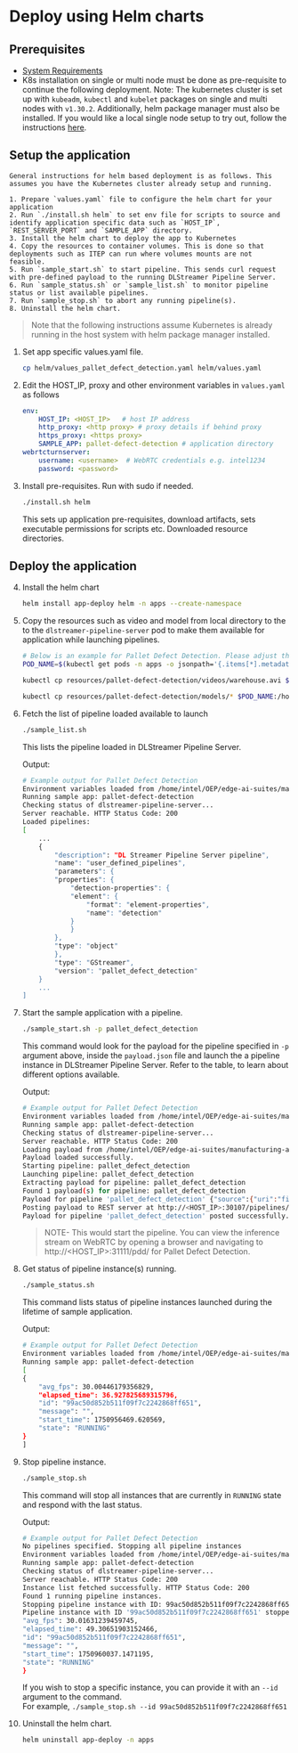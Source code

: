 # Deploy using Helm charts

## Prerequisites

- [System Requirements](system-requirements.md)
- K8s installation on single or multi node must be done as pre-requisite to continue the following deployment. Note: The kubernetes cluster is set up with `kubeadm`, `kubectl` and `kubelet` packages on single and multi nodes with `v1.30.2`. Additionally, helm package manager must also be installed. If you would like a local single node setup to try out, follow the instructions [here](how-to-setup-helm-locally.md).


## Setup the application
```
General instructions for helm based deployment is as follows. This assumes you have the Kubernetes cluster already setup and running.

1. Prepare `values.yaml` file to configure the helm chart for your application
2. Run `./install.sh helm` to set env file for scripts to source and identify application specific data such as `HOST_IP`, `REST_SERVER_PORT` and `SAMPLE_APP` directory.
3. Install the helm chart to deploy the app to Kubernetes
4. Copy the resources to container volumes. This is done so that deployments such as ITEP can run where volumes mounts are not feasible.
5. Run `sample_start.sh` to start pipeline. This sends curl request with pre-defined payload to the running DLStreamer Pipeline Server.
6. Run `sample_status.sh` or `sample_list.sh` to monitor pipeline status or list available pipelines.
7. Run `sample_stop.sh` to abort any running pipeline(s).
8. Uninstall the helm chart.
```

> Note that the following instructions assume Kubernetes is already running in the host system with helm package manager installed.
1. Set app specific values.yaml file.
    ```sh
    cp helm/values_pallet_defect_detection.yaml helm/values.yaml
    ```
2.  Edit the HOST_IP, proxy and other environment variables in `values.yaml` as follows
    ```yaml
    env:        
        HOST_IP: <HOST_IP>   # host IP address
        http_proxy: <http proxy> # proxy details if behind proxy
        https_proxy: <https proxy>
        SAMPLE_APP: pallet-defect-detection # application directory
    webrtcturnserver:
        username: <username>  # WebRTC credentials e.g. intel1234
        password: <password>
    ```
3.  Install pre-requisites. Run with sudo if needed.
    ```sh
    ./install.sh helm
    ```
    This sets up application pre-requisites, download artifacts, sets executable permissions for scripts etc. Downloaded resource directories.

## Deploy the application

4.  Install the helm chart
    ```sh
    helm install app-deploy helm -n apps --create-namespace
    ```
5.  Copy the resources such as video and model from local directory to the to the `dlstreamer-pipeline-server` pod to make them available for application while launching pipelines.
    ```sh
    # Below is an example for Pallet Defect Detection. Please adjust the source path of models and videos appropriately for other sample applications.
    POD_NAME=$(kubectl get pods -n apps -o jsonpath='{.items[*].metadata.name}' | tr ' ' '\n' | grep deployment-dlstreamer-pipeline-server | head -n 1)

    kubectl cp resources/pallet-defect-detection/videos/warehouse.avi $POD_NAME:/home/pipeline-server/resources/videos/ -c dlstreamer-pipeline-server -n apps

    kubectl cp resources/pallet-defect-detection/models/* $POD_NAME:/home/pipeline-server/resources/models/ -c dlstreamer-pipeline-server -n apps
    ```
6.  Fetch the list of pipeline loaded available to launch
    ```sh
    ./sample_list.sh
    ```
    This lists the pipeline loaded in DLStreamer Pipeline Server.
    
    Output:
    ```sh
    # Example output for Pallet Defect Detection
    Environment variables loaded from /home/intel/OEP/edge-ai-suites/manufacturing-ai-suite/industrial-edge-insights-vision/.env
    Running sample app: pallet-defect-detection
    Checking status of dlstreamer-pipeline-server...
    Server reachable. HTTP Status Code: 200
    Loaded pipelines:
    [
        ...
        {
            "description": "DL Streamer Pipeline Server pipeline",
            "name": "user_defined_pipelines",
            "parameters": {
            "properties": {
                "detection-properties": {
                "element": {
                    "format": "element-properties",
                    "name": "detection"
                }
                }
            },
            "type": "object"
            },
            "type": "GStreamer",
            "version": "pallet_defect_detection"
        }
        ...
    ]
    ```
7.  Start the sample application with a pipeline.
    ```sh
    ./sample_start.sh -p pallet_defect_detection
    ```
    This command would look for the payload for the pipeline specified in `-p` argument above, inside the `payload.json` file and launch the a pipeline instance in DLStreamer Pipeline Server. Refer to the table, to learn about different options available. 
    
    Output:
    ```sh
    # Example output for Pallet Defect Detection
    Environment variables loaded from /home/intel/OEP/edge-ai-suites/manufacturing-ai-suite/industrial-edge-insights-vision/.env
    Running sample app: pallet-defect-detection
    Checking status of dlstreamer-pipeline-server...
    Server reachable. HTTP Status Code: 200
    Loading payload from /home/intel/OEP/edge-ai-suites/manufacturing-ai-suite/industrial-edge-insights-vision/helm/apps/pallet-defect-detection/payload.json
    Payload loaded successfully.
    Starting pipeline: pallet_defect_detection
    Launching pipeline: pallet_defect_detection
    Extracting payload for pipeline: pallet_defect_detection
    Found 1 payload(s) for pipeline: pallet_defect_detection
    Payload for pipeline 'pallet_defect_detection' {"source":{"uri":"file:///home/pipeline-server/resources/videos/warehouse.avi","type":"uri"},"destination":{"frame":{"type":"webrtc","peer-id":"pdd"}},"parameters":{"detection-properties":{"model":"/home/pipeline-server/resources/models/models/pallet-defect-detection/model.xml","device":"CPU"}}}
    Posting payload to REST server at http://<HOST_IP>:30107/pipelines/user_defined_pipelines/pallet_defect_detection
    Payload for pipeline 'pallet_defect_detection' posted successfully. Response: "99ac50d852b511f09f7c2242868ff651"
    ```
    >NOTE- This would start the pipeline. You can view the inference stream on WebRTC by opening a browser and navigating to http://<HOST_IP>:31111/pdd/ for Pallet Defect Detection.

8.  Get status of pipeline instance(s) running.
    ```sh
    ./sample_status.sh
    ```
    This command lists status of pipeline instances launched during the lifetime of sample application.
    
    Output:
    ```sh
    # Example output for Pallet Defect Detection
    Environment variables loaded from /home/intel/OEP/edge-ai-suites/manufacturing-ai-suite/industrial-edge-insights-vision/.env
    Running sample app: pallet-defect-detection
    [
    {
        "avg_fps": 30.00446179356829,
        "elapsed_time": 36.927825689315796,
        "id": "99ac50d852b511f09f7c2242868ff651",
        "message": "",
        "start_time": 1750956469.620569,
        "state": "RUNNING"
    }
    ]
    ```

9.  Stop pipeline instance.
    ```sh
    ./sample_stop.sh
    ```
    This command will stop all instances that are currently in `RUNNING` state and respond with the last status.
    
    Output:
    ```sh
    # Example output for Pallet Defect Detection
    No pipelines specified. Stopping all pipeline instances
    Environment variables loaded from /home/intel/OEP/edge-ai-suites/manufacturing-ai-suite/industrial-edge-insights-vision/.env
    Running sample app: pallet-defect-detection
    Checking status of dlstreamer-pipeline-server...
    Server reachable. HTTP Status Code: 200
    Instance list fetched successfully. HTTP Status Code: 200
    Found 1 running pipeline instances.
    Stopping pipeline instance with ID: 99ac50d852b511f09f7c2242868ff651
    Pipeline instance with ID '99ac50d852b511f09f7c2242868ff651' stopped successfully. Response: {
    "avg_fps": 30.01631239459745,
    "elapsed_time": 49.30651903152466,
    "id": "99ac50d852b511f09f7c2242868ff651",
    "message": "",
    "start_time": 1750960037.1471195,
    "state": "RUNNING"
    }
    ```
    If you wish to stop a specific instance, you can provide it with an `--id` argument to the command.    
    For example, `./sample_stop.sh --id 99ac50d852b511f09f7c2242868ff651`

10.  Uninstall the helm chart.
     ```sh
     helm uninstall app-deploy -n apps
     ```
    